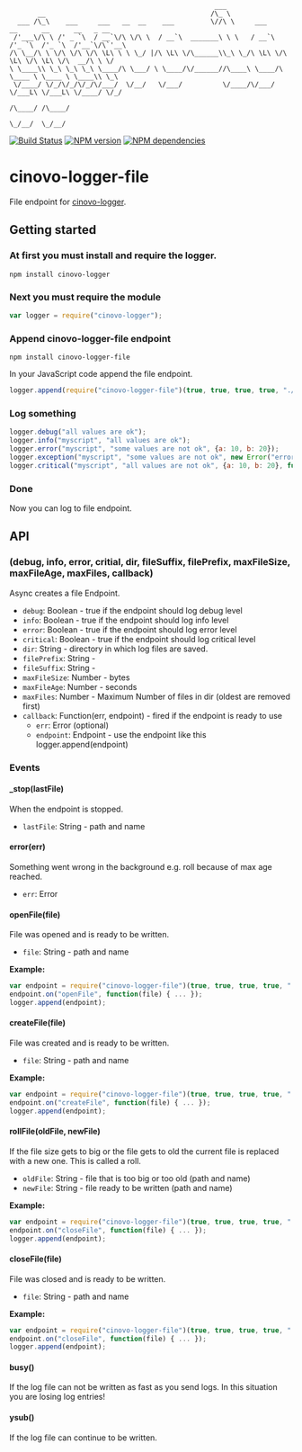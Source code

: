 `````
                                                   ___
       __                                         /\_ \
  ___ /\_\    ___     ___   __  __    ___         \//\ \     ___      __      __      __   _ __
 /'___\/\ \ /' _ `\  / __`\/\ \/\ \  / __`\  _______\ \ \   / __`\  /'_ `\  /'_ `\  /'__`\/\`'__\
/\ \__/\ \ \/\ \/\ \/\ \L\ \ \ \_/ |/\ \L\ \/\______\\_\ \_/\ \L\ \/\ \L\ \/\ \L\ \/\  __/\ \ \/
\ \____\\ \_\ \_\ \_\ \____/\ \___/ \ \____/\/______//\____\ \____/\ \____ \ \____ \ \____\\ \_\
 \/____/ \/_/\/_/\/_/\/___/  \/__/   \/___/          \/____/\/___/  \/___L\ \/___L\ \/____/ \/_/
                                                                      /\____/ /\____/
                                                                      \_/__/  \_/__/
`````

[![Build Status](https://secure.travis-ci.org/michaelwittig/node-logger-file.png)](http://travis-ci.org/michaelwittig/node-logger-file)
[![NPM version](https://badge.fury.io/js/cinovo-logger-file.png)](http://badge.fury.io/js/cinovo-logger-file)
[![NPM dependencies](https://david-dm.org/michaelwittig/node-logger-file.png)](https://david-dm.org/michaelwittig/node-logger-file)

# cinovo-logger-file

File endpoint for [cinovo-logger](https://github.com/michaelwittig/node-logger).

## Getting started

### At first you must install and require the logger.

    npm install cinovo-logger

### Next you must require the module

`````javascript
var logger = require("cinovo-logger");
`````

### Append cinovo-logger-file endpoint

	npm install cinovo-logger-file

In your JavaScript code append the file endpoint.

`````javascript
logger.append(require("cinovo-logger-file")(true, true, true, true, "./log", "log", ".txt", 1, 60, 10));
`````

### Log something

`````javascript
logger.debug("all values are ok");
logger.info("myscript", "all values are ok");
logger.error("myscript", "some values are not ok", {a: 10, b: 20});
logger.exception("myscript", "some values are not ok", new Error("error"));
logger.critical("myscript", "all values are not ok", {a: 10, b: 20}, function(err) { ... });
`````

### Done

Now you can log to file endpoint.

## API

### (debug, info, error, critial, dir, fileSuffix, filePrefix, maxFileSize, maxFileAge, maxFiles, callback)

Async creates a file Endpoint.

* `debug`: Boolean - true if the endpoint should log debug level
* `info`: Boolean - true if the endpoint should log info level
* `error`: Boolean - true if the endpoint should log error level
* `critical`: Boolean - true if the endpoint should log critical level
* `dir`: String - directory in which log files are saved.
* `filePrefix`: String -
* `fileSuffix`: String -
* `maxFileSize`: Number - bytes
* `maxFileAge`: Number - seconds
* `maxFiles`: Number - Maximum Number of files in dir (oldest are removed first)
* `callback`: Function(err, endpoint) - fired if the endpoint is ready to use
    * `err`: Error (optional)
    * `endpoint`: Endpoint - use the endpoint like this logger.append(endpoint)

### Events

#### _stop(lastFile)

When the endpoint is stopped.

* `lastFile`: String - path and name

#### error(err)

Something went wrong in the background e.g. roll because of max age reached.

* `err`: Error

#### openFile(file)

File was opened and is ready to be written.

* `file`: String - path and name

**Example:**

`````javascript
var endpoint = require("cinovo-logger-file")(true, true, true, true, "./log", "log", ".txt", 1, 60, 10);
endpoint.on("openFile", function(file) { ... });
logger.append(endpoint);
`````

#### createFile(file)

File was created and is ready to be written.

* `file`: String - path and name

**Example:**

`````javascript
var endpoint = require("cinovo-logger-file")(true, true, true, true, "./log", "log", ".txt", 1, 60, 10);
endpoint.on("createFile", function(file) { ... });
logger.append(endpoint);
`````

#### rollFile(oldFile, newFile)

If the file size gets to big or the file gets to old the current file is replaced with a new one. This is called a roll.

* `oldFile`: String - file that is too big or too old (path and name)
* `newFile`: String - file ready to be written (path and name)

**Example:**

`````javascript
var endpoint = require("cinovo-logger-file")(true, true, true, true, "./log", "log", ".txt", 1, 60, 10);
endpoint.on("closeFile", function(file) { ... });
logger.append(endpoint);
`````

#### closeFile(file)

File was closed and is ready to be written.

* `file`: String - path and name

**Example:**

`````javascript
var endpoint = require("cinovo-logger-file")(true, true, true, true, "./log", "log", ".txt", 1, 60, 10);
endpoint.on("closeFile", function(file) { ... });
logger.append(endpoint);
`````

#### busy()

If the log file can not be written as fast as you send logs. In this situation you are losing log entries!

#### ysub()

If the log file can continue to be written.
